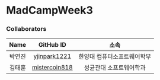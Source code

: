 # MadCampWeek3

### Collaborators

|  Name  |                     GitHub ID                     |          소속           |
| :----: | :-----------------------------------------------: | :---------------------: |
| 박연진 |  [yjinpark1221](https://github.com/yjinpark1221)  |    한양대 컴퓨터소프트웨어학부    |
| 김태훈 | [mistercoin818](https://github.com/mistercoin818) | 성균관대 소프트웨어학과 |
